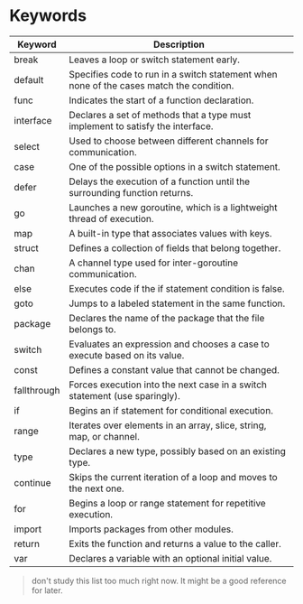 # Keywords

| Keyword | Description |
| --- | --- |
|break| Leaves a loop or switch statement early. |
|default| Specifies code to run in a switch statement when none of the cases match the condition. |
|func| Indicates the start of a function declaration. |
|interface| Declares a set of methods that a type must implement to satisfy the interface. |
|select| Used to choose between different channels for communication. |
|case| One of the possible options in a switch statement. |
|defer| Delays the execution of a function until the surrounding function returns. |
|go| Launches a new goroutine, which is a lightweight thread of execution. |
|map| A built-in type that associates values with keys. |
|struct| Defines a collection of fields that belong together. |
|chan| A channel type used for inter-goroutine communication. |
|else| Executes code if the if statement condition is false. |
|goto| Jumps to a labeled statement in the same function. |
|package| Declares the name of the package that the file belongs to. |
|switch| Evaluates an expression and chooses a case to execute based on its value. |
|const| Defines a constant value that cannot be changed. |
|fallthrough| Forces execution into the next case in a switch statement (use sparingly). |
|if| Begins an if statement for conditional execution. |
|range| Iterates over elements in an array, slice, string, map, or channel. |
|type| Declares a new type, possibly based on an existing type. |
|continue| Skips the current iteration of a loop and moves to the next one. |
|for| Begins a loop or range statement for repetitive execution. |
|import| Imports packages from other modules. |
|return| Exits the function and returns a value to the caller. |
|var| Declares a variable with an optional initial value. |

> don't study this list too much right now.  It might be a good reference for later.
